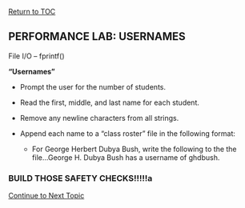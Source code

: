 <a href="https://github.com/CyberTrainingUSAF/05-C-Programming/blob/master/00-Table-of-Contents.md" rel="Return to TOC"> Return to TOC </a>

## PERFORMANCE LAB: USERNAMES

File I/O – fprintf()

**“Usernames”**

* Prompt the user for the number of students.
* Read the first, middle, and last name for each student.
* Remove any newline characters from all strings.


* Append each name to a “class roster” file in the following format:
    * For George Herbert Dubya Bush, write the following to the the file...George H. Dubya Bush has a username of ghdbush.

### BUILD THOSE SAFETY CHECKS!!!!!a

<a href="https://github.com/CyberTrainingUSAF/05-C-Programming/blob/master/13_Memory_Management/01_concepts.md" rel="Continue to Next Topic"> Continue to Next Topic </a>
